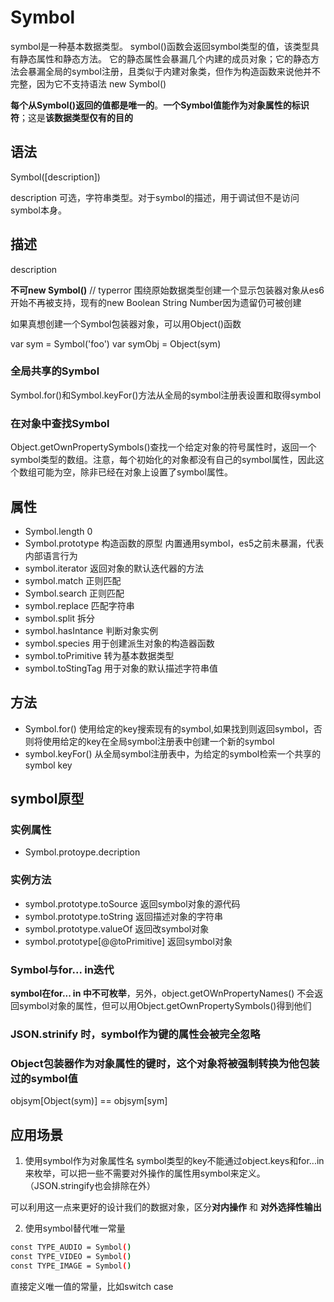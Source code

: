 # Symbol
symbol是一种基本数据类型。
symbol()函数会返回symbol类型的值，该类型具有静态属性和静态方法。
它的静态属性会暴漏几个内建的成员对象；它的静态方法会暴漏全局的symbol注册，且类似于内建对象类，但作为构造函数来说他并不完整，因为它不支持语法 new Symbol()

**每个从Symbol()返回的值都是唯一的**。**一个Symbol值能作为对象属性的标识符**；这是**该数据类型仅有的目的**

## 语法
Symbol([description])

description 可选，字符串类型。对于symbol的描述，用于调试但不是访问symbol本身。

## 描述
description

**不可new  Symbol()** // typerror
围绕原始数据类型创建一个显示包装器对象从es6开始不再被支持，现有的new Boolean String Number因为遗留仍可被创建

如果真想创建一个Symbol包装器对象，可以用Object()函数

var sym = Symbol('foo')
var symObj = Object(sym)

### 全局共享的Symbol

Symbol.for()和Symbol.keyFor()方法从全局的symbol注册表设置和取得symbol

### 在对象中查找Symbol

Object.getOwnPropertySymbols()查找一个给定对象的符号属性时，返回一个symbol类型的数组。注意，每个初始化的对象都没有自己的symbol属性，因此这个数组可能为空，除非已经在对象上设置了symbol属性。

## 属性
+ Symbol.length  0
+ Symbol.prototype 构造函数的原型
内置通用symbol，es5之前未暴漏，代表内部语言行为
+ symbol.iterator 返回对象的默认迭代器的方法
+ symbol.match 正则匹配
+ Symbol.search 正则匹配
+ symbol.replace 匹配字符串
+ symbol.split 拆分
+ symbol.hasIntance 判断对象实例
+ symbol.species 用于创建派生对象的构造器函数
+ symbol.toPrimitive 转为基本数据类型
+ symbol.toStingTag 用于对象的默认描述字符串值

## 方法
+ Symbol.for()
使用给定的key搜索现有的symbol,如果找到则返回symbol，否则将使用给定的key在全局symbol注册表中创建一个新的symbol
+ symbol.keyFor()
从全局symbol注册表中，为给定的symbol检索一个共享的 symbol key


## symbol原型
### 实例属性
+ Symbol.protoype.decription
### 实例方法
+ symbol.prototype.toSource 返回symbol对象的源代码
+ symbol.prototype.toString 返回描述对象的字符串
+ symbol.prototype.valueOf 返回改symbol对象
+ symbol.prototype[@@toPrimitive] 返回symbol对象


### Symbol与for... in迭代
**symbol在for... in 中不可枚举**，另外，object.getOWnPropertyNames() 不会返回symbol对象的属性，但可以用Object.getOwnPropertySymbols()得到他们


### **JSON.strinify 时，symbol作为键的属性会被完全忽略**

### Object包装器作为对象属性的键时，这个对象将被强制转换为他包装过的symbol值
   objsym[Object(sym)] ==  objsym[sym]




## 应用场景
1. 使用symbol作为对象属性名
symbol类型的key不能通过object.keys和for...in来枚举，可以把一些不需要对外操作的属性用symbol来定义。 （JSON.stringify也会排除在外）

可以利用这一点来更好的设计我们的数据对象，区分**对内操作** 和 **对外选择性输出**

2. 使用symbol替代唯一常量
```bash
const TYPE_AUDIO = Symbol()
const TYPE_VIDEO = Symbol()
const TYPE_IMAGE = Symbol()
```
直接定义唯一值的常量，比如switch case


